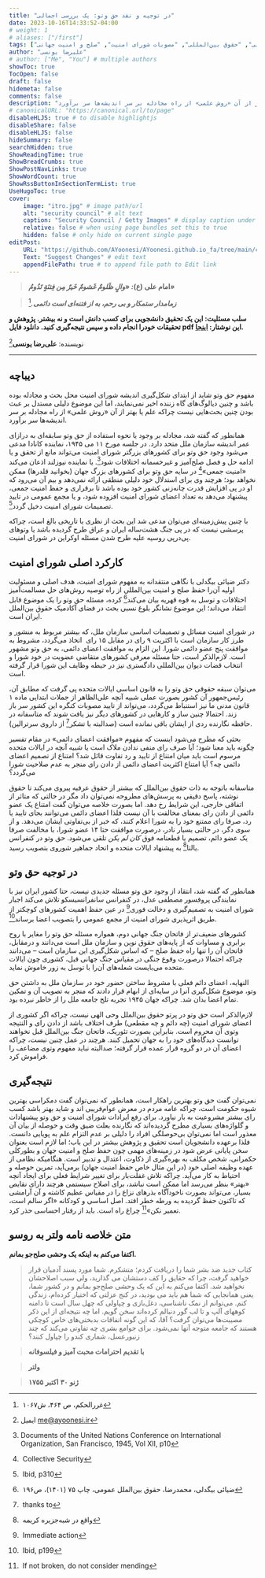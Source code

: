```yaml
---
title: "در توجیه و نقد حق وتو: یک بررسی اجمالی"
date: 2023-10-16T14:33:52-04:00
# weight: 1
# aliases: ["/first"]
tags: ["حق وتو", "سازمان ملل متحد", "حقوق", "تحقیق دانشجویی", "علی‌رضا یونسی", "صلح جهانی", "شورای امنیت", "اعضای دائم شورای امنیت", "دکتر ضیائی بیگدلی", "توصیه‌های حل اختلافات", "روش علمی", "سیاست جهانی", "حقوق بین‌المللی", "مصوبات شورای امنیت", "صلح و امنیت جهانی"]
author: "علیرضا یونسی"
# author: ["Me", "You"] # multiple authors
showToc: true
TocOpen: false
draft: false
hidemeta: false
comments: false
description: "این نوشتار مفهوم حق وتو را در سازمان ملل متحد مورد بحث قرار داده و نقدهایی به وجود این مفهوم ارائه می‌دهد. مفهوم حق وتو شاید از ابتدای شکل‌گیری اندیشه شورای امنیت محل بحث و مجادله بوده باشد و چنین دیالوگ‌های گاه زننده اخیر نمی‌نمایند، اما این موضوع دلیلی مستدل بر عبث بودن چنین بحث‌هایی نیست چراکه علم یا بهتر از آن «روش علمی» از راه مجادله بر سر اندیشه‌ها سر برآورد."
# canonicalURL: "https://canonical.url/to/page"
disableHLJS: true # to disable highlightjs
disableShare: false
disableHLJS: false
hideSummary: false
searchHidden: true
ShowReadingTime: true
ShowBreadCrumbs: true
ShowPostNavLinks: true
ShowWordCount: true
ShowRssButtonInSectionTermList: true
UseHugoToc: true
cover:
    image: "itro.jpg" # image path/url
    alt: "security council" # alt text
    caption: "Security Council / Getty Images" # display caption under cover
    relative: false # when using page bundles set this to true
    hidden: false # only hide on current single page
editPost:
    URL: "https://github.com/AYoonesi/AYoonesi.github.io_fa/tree/main/content"
    Text: "Suggest Changes" # edit text
    appendFilePath: true # to append file path to Edit link
---
```




> **امام علی (ع)*: «والٍ ظَلومٌ غَشومٌ خَیرٌ مِن فِتنَةٍ تَدُومُ»***

> **_زمامدار ستمکار و بی رحم، به از فتنه‌ای است دائمى._**[^1]


 **سلب مسئلیت: این یک تحقیق دانشجویی برای کسب دانش است و نه بیشتر. پژوهش و تحقیقات خودرا انجام داده و سپس نتیجه‌گیری کنید.**
 **دانلود فایل pdf این نوشتار: [اینجا](veto.pdf).**


نویسنده: **علی‌رضا یونسی**[^2]

---

## دیباچه

مفهوم حق وتو شاید از ابتدای شکل‌گیری اندیشه شورای امنیت محل بحث و مجادله بوده باشد و چنین دیالوگ‌های گاه زننده اخیر نمی‌نمایند، اما این موضوع دلیلی مستدل بر عبث بودن چنین بحث‌هایی نیست چراکه علم یا بهتر از آن «روش علمی» از راه مجادله بر سر اندیشه‌ها سر برآورد.

همانطور که گفته شد، مجادله بر وجود یا نحوه استفاده از حق وتو سابقه‌ای به درازای عمر اندیشه سازمان ملل متحد دارد. در جلسه مورخ ۱۱ می ۱۹۴۵، نماینده کانادا مدعی می‌شود وجود حق وتو برای کشورهای بزرگتر شورای امنیت می‌تواند مانع از تحقق و یا ادامه حل و فصل صلح‌آمیز و غیرخسمانه اختلافات شود[^3]. یا نماینده نیوزلند اذعان می‌کند «امنیت جمعی»[^4] در سایه حق وتو برای کشورهای بزرگ جهان (بخوانید قلدرها) ممکن نخواهد بود؛ هرچند وی برای استدلال خود دلیلی منطقی ارائه نمی‌دهد و بیم آن می‌رود که او در پی افزایش قدرت چانه‌زنی کشور خود بوده باشد تا برقراری و حفظ امنیت جمعی، پیشنهاد می‌دهد به تعداد اعضای شورای امنیت افزوده شود، و یا مجمع عمومی در تایید تصمیمات شورای امنیت دخیل گردد[^5].

با چنین پیش‌زمینه‌ای می‌توان مدعی شد این بحث از نظری یا تاریخی بالغ است، چراکه پرسشی نیست که در پی جنگ هشت‌ساله ایران و عراق طرح گردیده باشد یا وتوهای پی‌درپی روسیه علیه طرح شدن مسئله اوکراین در شورای امنیت.

## کارکرد اصلی شورای امنیت

دکتر ضیائی بیگدلی با نگاهی منتقدانه به مفهوم شورای امنیت، هدف اصلی و مسئولیت اولیه آن‌را حفظ صلح و امنیت بین‌المللی از راه توصیه روش‌های حل مسالمت‌آمیز اختلافات و توسل به قوه قهریه بیان می‌کند[^6] کرده، مسئله حق وتو را یک موضوع قابل انتقاد می‌داند؛ این موضوع نشانگر بلوغ نسبی بحث در فضای آکادمیک حقوق بین‌الملل ایران است.

در شورای امنیت مسائل و تصمیمات اساسی سازمان ملل، که بیشتر مربوط به منشور و طرز کار سازمان است با اکثریت ۹ رای در مقابل ۱۵ رای  اتخاذ می‌گردد، مشروط به موافقت پنج عضو دائمی شورا. این الزام به موافقت اعضای دائمی، به حق وتو مشهور است. لازم‌الذکر است، حتا مسئله معرفی کشورهای متقاضی عضویت در خود شورا و انتخاب قضات دیوان بین‌المللی دادگستری نیز در حیطه وظایف این شورا قرار گرفته است.

می‌توان سبقه حقوقی حق وتو را به قانون اساسی ایالات متحده پی گرفت که مطابق آن، رئیس‌جمهور آن کشور بصورت عملی شبیه آنچه علی‌الظاهر از جملات ابتدایی ماده ۱ قانون مدنی ما نیز استنباط می‌گردد، می‌تواند از تایید مصوبات کنگره این کشور سر باز زند. احتمالا چنین ساز و کارهایی در کشورهای دیگر نیز یافت شوند که متاسفانه در حافظه نگارنده ردی از ایشان باقی نمانده است (صدالبته با تشکر[^7] از داروی سرترالین).

بحثی که مطرح می‌شود اینست که مفهوم «موافقت اعضای دائمی» در مقام تفسیر چگونه باید معنا شود؛ آیا صرف رای منفی ندادن ملاک است یا شبیه آنچه در ایالات متحده مرسوم است باید میان امتناع از تایید و رد تفاوت قائل شد؟ امتناع از تصمیم اعضای دائمی چه؟ آیا امتناع اکثریت اعضای دائمی از دادن رای منجر به عدم صلاحیت شورا می‌گردد؟

متاسفانه باتوجه به ذات حقوق بین‌الملل که بیشتر از حقوق عرفیه پیروی می‌کند تا حقوق نوشته، پاسخ دقیقی به پرسش‌های مطروحه نمی‌توان داد مگر در حالتی که متاثر از اتفاقی خارجی، این شرایط رخ دهد. اما بصورت خلاصه می‌توان گفت امتناع یک عضو دائمی از دادن رای بمعنای مخالفت با آن نیست فلذا اعضای دائمی می‌توانند بجای تایید یا رد، صرفا رای ممتنع خود را به شورا اعلام کنند، که خبر از بی‌تفاوتی ایشان می‌دهد. و از سوی دگر، در حالتی بسیار نادر، درصورت موافقت حتا ۱۴ عضو شورا، با مخالفت صرفا یک عضو دائم، تصمیم یا قطعنامه فوق *کان لم یکن* تلقی می‌شود. حق وتو در کنفرانس یالتا[^8] به پیشنهاد ایالات متحده و اتحاد جماهیر شوروی بتصویب رسید.

## در توجیه حق وتو

همانطور که گفته شد، انتقاد از وجود حق وتو مسئله جدیدی نیست، حتا کشور ایران نیز با نمایندگی پروفسور مصطفی عدل، در کنفرانس سانفرانسیسکو تلاش می‌کند اجبار شورای امنیت به تصمیم‌گیری و دخالت فوری[^9] در عین حفظ اهمیت کشورهای کوچکتر از طریق اثرپذیری شورای امنیت از مجمع عمومی را بتصویب اعضا برساند[^10].

کشورهای ضعیف‌تر از فاتحان جنگ جهانی دوم، همواره مسئله حق وتو را مغایر با روح برابری و مساوات که از پایه‌های حقوق نوین و سازمان ملل است می‌دانند و درمقابل، فاتحان آن را تنها راه حفظ صلح – که اساس شکل‌گیری این سازمان است – می‌دانند چراکه احتمالا درصورت وقوع جنگی در مقیاس جنگ جهانی قبل، کشوری چون ایالات متحده می‌بایست شعله‌های آن‌را با توسل به زور خاموش نماید.

النهایه، اعضای دائم فعلی با مشروط ساختن حضور خود در سازمان ملل به داشتن حق وتو، موضوع شکل‌گیری آنرا در سایه‌ای از ابهام قرار دادند که منجر به تصویب آن و تمکین تمام اعضا بدان شد. چراکه جهان ۱۹۴۵ تجربه تلخ جامعه ملل را از خاطر نبرده بود.

لازم‌الذکر است حق وتو در پرتو حقوق بین‌الملل وحی الهی نیست، چراکه اگر کشوری از اعضای شورای امنیت (چه دائم و چه مقطعی) طرف اختلاف باشد از دادن رای و النتیجه وتوی آن محروم است. بنابراین بصورت تئوریک، فاتحان جنگ بین‌الملل قبل نخواهند توانست دیدگاه‌های خود را به جهان تحمیل کنند. هرچند در عمل چنین نیست، چراکه اعضای آن در دو گروه قرار عمده قرار گرفته؛ صدالبته نباید مفهوم وتوی مضاعف را فراموش کرد.

## نتیجه‌گیری

نمی‌توان گفت حق وتو بهترین راهکار است، همانطور که نمی‌توان گفت دمکراسی بهترین شیوه حکومت است، چراکه عامه مردم در معرض عوام‌فریبی اند و شاید بهتر باشد کسب رای بیشتر مشروعیت به بار نیاورد. برای رفع ایرادات شورای امنیت و حق وتو پیشنهادات و گلواژه‌های بسیاری مطرح گردیده‌اند که نگارنده بعلت ضیق وقت و حوصله از بیان آن معذور است اما نمی‌توان بی‌حوصلگی افراد را دلیلی بر عدم التزام علم به پویایی دانست. فلذا برعهده دانشجویان است تحقیق و پژوهش بیشتر در این باب؛ اما لازم است بعنوان سخن پایانی عرض شود در زمینه‌های مهمی چون حفظ صلح و امنیت جهان و بطورکلی حکمرانی، شخص مکلف به بهره‌گیری از ذکاوت، اعتدال و تدبیر است. هنگامیکه نظامی از عهده وظیفه اصلی خود (در این مثال خاص حفظ امنیت جهان) برمی‌آید، تمرین حوصله و احتیاط به کار می‌آید. چراکه تلاش غفلت‌بار برای تغییر شرایط فعلی برای ایجاد آنچه «بهتر» بنظر می‌رسد اما ممکن است نباشد، برای اصلاح سیستمی هرچند دارای نقایص بسیار، می‌تواند بصورت ناخودآگاه بذرهای نزاع را در مقیاس عظیم کاشته و آن آرامشی که تاکنون حفظ گردیده به ورطه خطر افتد. اصل اساسی و کودکانه «اگر سالم است، تعمیر نکن»[^11] چراغ راه است. باید از رفتار احساسی حذر کرد.

## متن خلاصه نامه ولتر به روسو
**اکتفا می‌کنم به اینکه یک وحشی صلح‌جو بمانم.**

> کتاب جدید ضد بشر شما را دریافت کردم؛ متشکرم. شما مورد پسند آدمیان قرار خواهید گرفت، چرا که حقایق را کف دستشان می گذارید، ولی سبب اصلاحشان نخواهید شد. اکتفا می‌کنم به این که یک وحشی صلح‌جو بمانم و در کشور شما، یعنی همانجایی که شما هم باید می بودید، در کنج عزلتی که اختیار کرده‌ام، زندگی کنم. می‌توانم از نمک ناشناسی، دغل‌بازی و چپاولی که چهل سال است تا دامنه کوههای آلپ و تا لب گور دنبالم کرده‌اند سخن گویم. اما چه نتیجه‌ای از این ذکر مصیبت‌ها می‌توان گرفت؟ آقا، که این گونه اتفاقات بدبختی‌های خاص کوچکی هستند که جامعه متوجه آنها نمی‌شود. برای جوامع بشری چه تفاوتی می‌کند که چند زنبورعسل، شماری کندو را چپاول کنند؟

> **با تقدیم احترامات محبت آمیز و فیلسوفانه**

> **ولتر**

> **ژنو** **۳۰** **اکتبر** **۱۷۵۵**

[^1]: غررالحکم، ص ۴۶۴، ش۱۰۶۷

[^2]: ایمیل me@ayoonesi.ir

[^3]: Documents of the United Nations Conference on International Organization, San Francisco, 1945, Vol XII, p10

[^4]: Collective Security

[^5]: Ibid, p310

[^6]: ضیائی بیگدلی، محمدرضا، حقوق بین‌الملل عمومی، چاپ ۷۵ (۱۴۰۱)، ص۱۹۶

[^7]: thanks to

[^8]: واقع در شبه‌جزیره کریمه

[^9]: Immediate action

[^10]: Ibid, p199

[^11]: If not broken, do not consider mending